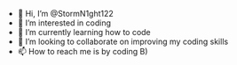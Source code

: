 - 👋 Hi, I’m @StormN1ght122
- 👀 I’m interested in coding
- 🌱 I’m currently learning how to code
- 💞️ I’m looking to collaborate on improving my coding skills
- 📫 How to reach me is by coding B)

